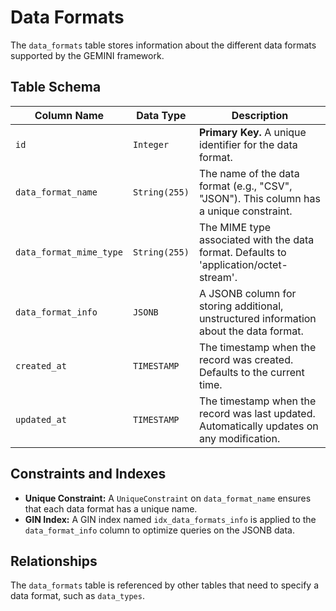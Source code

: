 # Data Formats

The `data_formats` table stores information about the different data formats supported by the GEMINI framework.

## Table Schema

| Column Name             | Data Type      | Description                                                                                      |
| ----------------------- | -------------- | ------------------------------------------------------------------------------------------------ |
| `id`                    | `Integer`      | **Primary Key.** A unique identifier for the data format.                                        |
| `data_format_name`      | `String(255)`  | The name of the data format (e.g., "CSV", "JSON"). This column has a unique constraint.          |
| `data_format_mime_type` | `String(255)`  | The MIME type associated with the data format. Defaults to 'application/octet-stream'.           |
| `data_format_info`      | `JSONB`        | A JSONB column for storing additional, unstructured information about the data format.           |
| `created_at`            | `TIMESTAMP`    | The timestamp when the record was created. Defaults to the current time.                         |
| `updated_at`            | `TIMESTAMP`    | The timestamp when the record was last updated. Automatically updates on any modification.       |

## Constraints and Indexes

- **Unique Constraint:** A `UniqueConstraint` on `data_format_name` ensures that each data format has a unique name.
- **GIN Index:** A GIN index named `idx_data_formats_info` is applied to the `data_format_info` column to optimize queries on the JSONB data.

## Relationships

The `data_formats` table is referenced by other tables that need to specify a data format, such as `data_types`.
